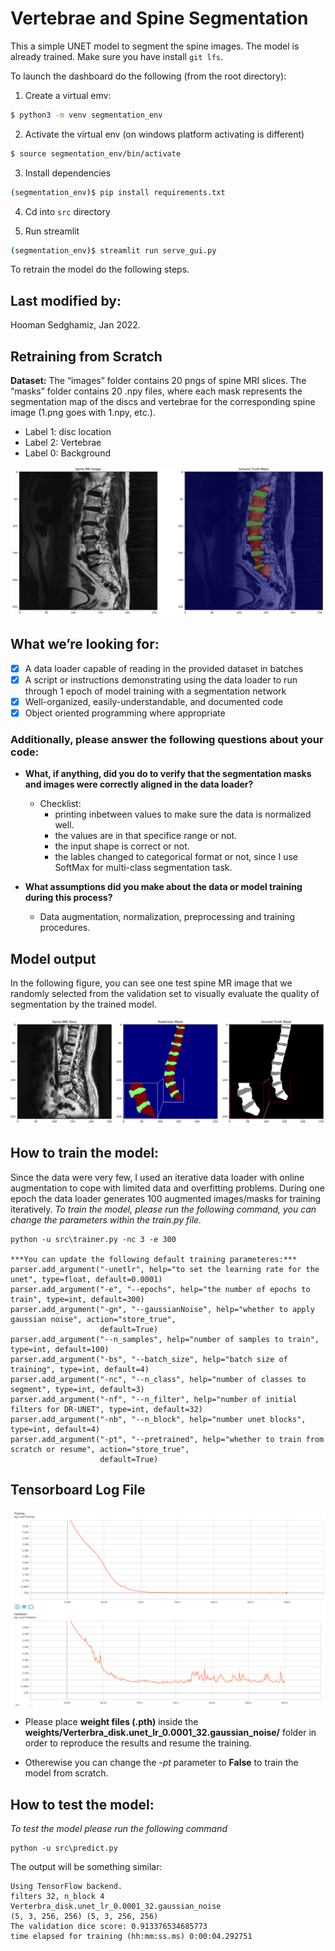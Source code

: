 # Vertebrae and Spine Segmentation

This a simple UNET model to segment the spine images. The model is already trained. Make sure you have install `git lfs`. 

To launch the dashboard do the following (from the root directory):

1. Create a virtual emv:

```bash
$ python3 -m venv segmentation_env
```

2. Activate the virtual env (on windows platform activating is different)

```bash
$ source segmentation_env/bin/activate

```

3. Install dependencies
```bash
(segmentation_env)$ pip install requirements.txt
```

4. Cd into `src` directory

5. Run streamlit

```bash
(segmentation_env)$ streamlit run serve_gui.py
```

To retrain the model do the following steps.


## Last modified by:

Hooman Sedghamiz, Jan 2022.






## Retraining from Scratch

**Dataset:** The “images” folder contains 20 pngs of spine MRI slices. The “masks” folder contains 20 .npy files, where each mask represents the segmentation map of the discs and vertebrae for the corresponding spine image (1.png goes with 1.npy, etc.). 

* Label 1: disc location
* Label 2: Vertebrae
* Label 0: Background

![Spine Image and Mask](imgs/spine.PNG)


## What we’re looking for:
- [x] A data loader capable of reading in the provided dataset in batches
- [x] A script or instructions demonstrating using the data loader to run through 1 epoch of model training with a segmentation network
- [x] Well-organized, easily-understandable, and documented code
- [x] Object oriented programming where appropriate

### Additionally, please answer the following questions about your code:

* __What, if anything, did you do to verify that the segmentation masks and images were correctly aligned in the data loader?__
  * Checklist:
     * printing inbetween values to make sure the data is normalized well.
     * the values are in that specifice range or not.
     * the input shape is correct or not.
     * the lables changed to categorical format or not, since I use SoftMax for multi-class segmentation task.

* __What assumptions did you make about the data or model training during this process?__
  * Data augmentation, normalization, preprocessing and training procedures.

## Model output
In the following figure, you can see one test spine MR image that we randomly selected from the validation set to visually evaluate the quality of segmentation by the trained model.

![Spine Image and Mask](imgs/spine_pred.PNG)


## How to train the model:
Since the data were very few, I used an iterative data loader with online augmentation to cope with limited data and overfitting problems. During one epoch the data loader generates 100 augmented images/masks for training iteratively. 
_To train the model, please run the following command, you can change the parameters within the train.py file._

    python -u src\trainer.py -nc 3 -e 300
    
    ***You can update the following default training parameteres:***
    parser.add_argument("-unetlr", help="to set the learning rate for the unet", type=float, default=0.0001)
    parser.add_argument("-e", "--epochs", help="the number of epochs to train", type=int, default=300)
    parser.add_argument("-gn", "--gaussianNoise", help="whether to apply gaussian noise", action="store_true",
                        default=True)
    parser.add_argument("--n_samples", help="number of samples to train", type=int, default=100)
    parser.add_argument("-bs", "--batch_size", help="batch size of training", type=int, default=4)
    parser.add_argument("-nc", "--n_class", help="number of classes to segment", type=int, default=3)
    parser.add_argument("-nf", "--n_filter", help="number of initial filters for DR-UNET", type=int, default=32)
    parser.add_argument("-nb", "--n_block", help="number unet blocks", type=int, default=4)
    parser.add_argument("-pt", "--pretrained", help="whether to train from scratch or resume", action="store_true",
                        default=True)

## Tensorboard Log File
![Spine Image and Mask](imgs/spine_tensorboard.png)


* Please place __weight files (.pth)__ inside the __weights/Verterbra_disk.unet_lr_0.0001_32.gaussian_noise/__ folder in order to reproduce the results and resume the training. 

* Otherewise you can change the _-pt_ parameter to __False__ to train the model from scratch. 

## How to test the model:
_To test the model please run the following command_

    python -u src\predict.py
The output will be something similar:

    Using TensorFlow backend.
    filters 32, n_block 4
    Verterbra_disk.unet_lr_0.0001_32.gaussian_noise
    (5, 3, 256, 256) (5, 3, 256, 256)
    The validation dice score: 0.913376534685773
    time elapsed for training (hh:mm:ss.ms) 0:00:04.292751
